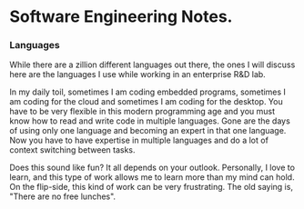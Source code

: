 # Software Engineering Notes.

### Languages

While there are a zillion different languages out there, the ones I will discuss here are the languages I use while working in an enterprise R&D lab. 

In my daily toil, sometimes I am coding embedded programs, sometimes I am coding for the cloud and sometimes I am coding for the desktop. You have to be very flexible in this modern programming age and you must know how to read and write code in multiple languages. Gone are the days of using only one language and becoming an expert in that one language. Now you have to have expertise in multiple languages and do a lot of context switching between tasks. 

Does this sound like fun? It all depends on your outlook. Personally, I love to learn, and this type of work allows me to learn more than my mind can hold. On the flip-side, this kind of work can be very frustrating. The old saying is, "There are no free lunches".
